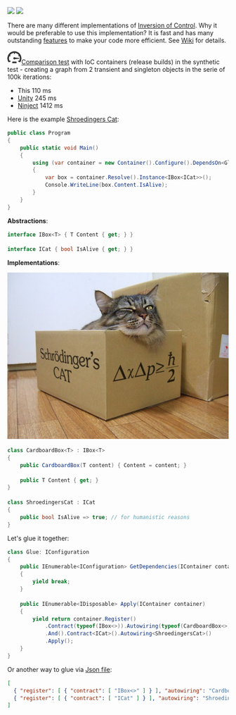 [<img src="http://tcavs2015.cloudapp.net/app/rest/builds/buildType:(id:DevTeam_IoC_Build)/statusIcon"/>](http://tcavs2015.cloudapp.net/viewType.html?buildTypeId=DevTeam_IoC_Build) [<img src="https://www.nuget.org/Content/Logos/nugetlogo.png" height="18">](https://github.com/DevTeam/IoC/wiki/NuGet-packages)

There are many different implementations of [Inversion of Control](https://github.com/DevTeam/IoC/wiki/Inversion-of-Control). Why it would be preferable to use this implementation? It is fast and has many outstanding [features](https://github.com/DevTeam/IoC/wiki/Features) to make your code more efficient. See [Wiki](https://github.com/DevTeam/IoC/wiki) for details.

![Comparison test](https://github.com/DevTeam/IoC/blob/master/Docs/Images/speed.png)[Comparison test](https://github.com/DevTeam/IoC/tree/master/DevTeam.IoC.Tests/ComparisonTests.cs) with IoC containers (release builds) in the synthetic test - creating a graph from 2 transient and singleton objects in the serie of 100k iterations:

- This    110 ms
- [Unity](https://www.nuget.org/packages/Unity/)    245 ms
- [Ninject](https://www.nuget.org/packages/Ninject/)    1412 ms

Here is the example [Shroedingers Cat](https://github.com/DevTeam/IoC/tree/master/Samples/ShroedingersCat):

```csharp
public class Program
{
    public static void Main()
    {
        using (var container = new Container().Configure().DependsOn<Glue>().ToSelf())
        {
            var box = container.Resolve().Instance<IBox<ICat>>();
            Console.WriteLine(box.Content.IsAlive);
        }
    }
}
```

**Abstractions**:
```csharp
interface IBox<T> { T Content { get; } }

interface ICat { bool IsAlive { get; } }
```

**Implementations**:

![Cat](https://github.com/DevTeam/IoC/blob/master/Docs/Images/cat.jpg)

```csharp
class CardboardBox<T> : IBox<T>
{
    public CardboardBox(T content) { Content = content; }

    public T Content { get; }
}

class ShroedingersCat : ICat
{
    public bool IsAlive => true; // for humanistic reasons
}
```

Let's glue it together:
```csharp
class Glue: IConfiguration
{
    public IEnumerable<IConfiguration> GetDependencies(IContainer container)
    {
        yield break;
    }

    public IEnumerable<IDisposable> Apply(IContainer container)
    {
        yield return container.Register()
            .Contract(typeof(IBox<>)).Autowiring(typeof(CardboardBox<>))
            .And().Contract<ICat>().Autowiring<ShroedingersCat>()
            .Apply();
    }
}
```

Or another way to glue via [Json file](https://github.com/DevTeam/IoC/blob/master/Samples/ShroedingersCat/ConsoleApp/configuration.json):
```json
[
  { "register": [ { "contract": [ "IBox<>" ] } ], "autowiring": "CardboardBox<>" },
  { "register": [ { "contract": [ "ICat" ] } ], "autowiring": "ShroedingersCat" }
]
```
